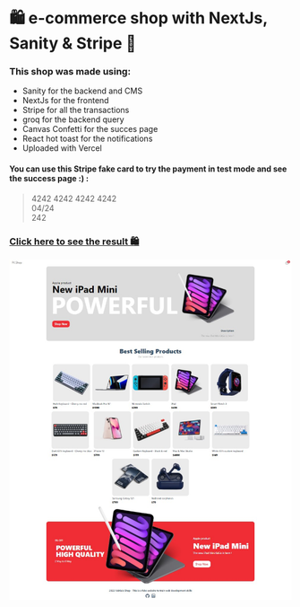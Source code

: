 # 🛍️ e-commerce shop with NextJs, Sanity & Stripe 🛒
### This shop was made using: 
  * Sanity for the backend and CMS
  * NextJs for the frontend
  * Stripe for all the transactions
  * groq for the backend query
  * Canvas Confetti for the succes page
  * React hot toast for the notifications
  * Uploaded with Vercel
 #### You can use this Stripe fake card to try the payment in test mode and see the success page :) :
> 4242 4242 4242 4242  
> 04/24  
> 242

 ### [Click here to see the result 🛍️](https://sanity-stripe-shop.vercel.app/)

![website screenshot](./sanityStripe.jpg)
